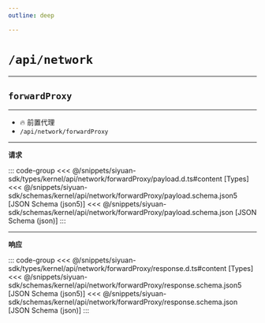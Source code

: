 ```yaml
---
outline: deep

---
```


# `/api/network`

---
## `forwardProxy`

---

- 🔥 前置代理
- `/api/network/forwardProxy`

---
**请求**

::: code-group
<<< @/snippets/siyuan-sdk/types/kernel/api/network/forwardProxy/payload.d.ts#content [Types]
<<< @/snippets/siyuan-sdk/schemas/kernel/api/network/forwardProxy/payload.schema.json5 [JSON Schema (json5)]
<<< @/snippets/siyuan-sdk/schemas/kernel/api/network/forwardProxy/payload.schema.json [JSON Schema (json)]
:::

---
**响应**

::: code-group
<<< @/snippets/siyuan-sdk/types/kernel/api/network/forwardProxy/response.d.ts#content [Types]
<<< @/snippets/siyuan-sdk/schemas/kernel/api/network/forwardProxy/response.schema.json5 [JSON Schema (json5)]
<<< @/snippets/siyuan-sdk/schemas/kernel/api/network/forwardProxy/response.schema.json [JSON Schema (json)]
:::
